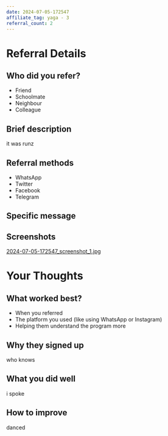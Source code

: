 ```yaml
---
date: 2024-07-05-172547
affiliate_tag: yaga - 3
referral_count: 2
---
```


# Referral Details

## Who did you refer?
- Friend
- Schoolmate
- Neighbour
- Colleague

## Brief description
it was runz

## Referral methods
- WhatsApp
- Twitter
- Facebook
- Telegram

## Specific message


## Screenshots
[2024-07-05-172547_screenshot_1.jpg](yaga_3/screenshots/2024-07-05-172547_screenshot_1.jpg)


# Your Thoughts

## What worked best?
- When you referred
- The platform you used (like using WhatsApp or Instagram)
- Helping them understand the program more

## Why they signed up
who knows

## What you did well
i spoke

## How to improve
danced
